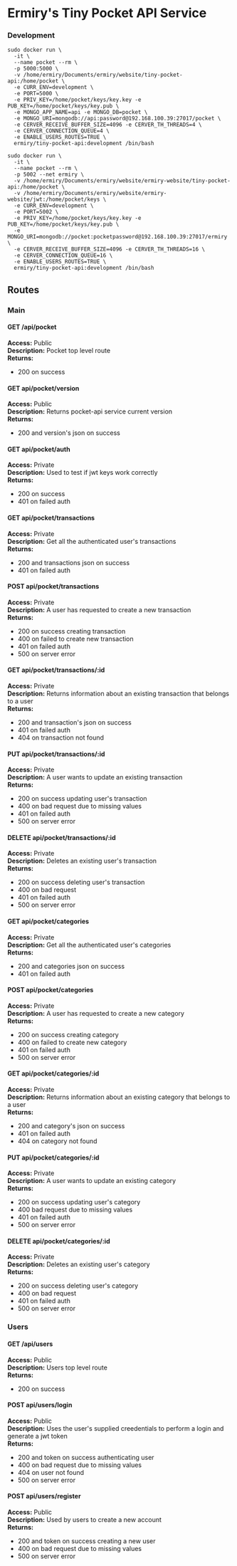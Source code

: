 # Ermiry's Tiny Pocket API Service

### Development
```
sudo docker run \
  -it \
  --name pocket --rm \
  -p 5000:5000 \
  -v /home/ermiry/Documents/ermiry/website/tiny-pocket-api:/home/pocket \
  -e CURR_ENV=development \
  -e PORT=5000 \
  -e PRIV_KEY=/home/pocket/keys/key.key -e PUB_KEY=/home/pocket/keys/key.pub \
  -e MONGO_APP_NAME=api -e MONGO_DB=pocket \
  -e MONGO_URI=mongodb://api:password@192.168.100.39:27017/pocket \
  -e CERVER_RECEIVE_BUFFER_SIZE=4096 -e CERVER_TH_THREADS=4 \
  -e CERVER_CONNECTION_QUEUE=4 \
  -e ENABLE_USERS_ROUTES=TRUE \
  ermiry/tiny-pocket-api:development /bin/bash
```

```
sudo docker run \
  -it \
  --name pocket --rm \
  -p 5002 --net ermiry \
  -v /home/ermiry/Documents/ermiry/website/ermiry-website/tiny-pocket-api:/home/pocket \
  -v /home/ermiry/Documents/ermiry/website/ermiry-website/jwt:/home/pocket/keys \
  -e CURR_ENV=development \
  -e PORT=5002 \
  -e PRIV_KEY=/home/pocket/keys/key.key -e PUB_KEY=/home/pocket/keys/key.pub \
  -e MONGO_URI=mongodb://pocket:pocketpassword@192.168.100.39:27017/ermiry \
  -e CERVER_RECEIVE_BUFFER_SIZE=4096 -e CERVER_TH_THREADS=16 \
  -e CERVER_CONNECTION_QUEUE=16 \
  -e ENABLE_USERS_ROUTES=TRUE \
  ermiry/tiny-pocket-api:development /bin/bash
```

## Routes

### Main

#### GET /api/pocket
**Access:** Public \
**Description:** Pocket top level route \
**Returns:**
  - 200 on success

#### GET api/pocket/version
**Access:** Public \
**Description:** Returns pocket-api service current version \
**Returns:**
  - 200 and version's json on success

#### GET api/pocket/auth
**Access:** Private \
**Description:** Used to test if jwt keys work correctly \
**Returns:**
  - 200 on success
  - 401 on failed auth

#### GET api/pocket/transactions
**Access:** Private \
**Description:** Get all the authenticated user's transactions \
**Returns:**
  - 200 and transactions json on success
  - 401 on failed auth

#### POST api/pocket/transactions
**Access:** Private \
**Description:** A user has requested to create a new transaction \
**Returns:**
  - 200 on success creating transaction
  - 400 on failed to create new transaction
  - 401 on failed auth
  - 500 on server error

#### GET api/pocket/transactions/:id
**Access:** Private \
**Description:** Returns information about an existing transaction that belongs to a user \
**Returns:**
  - 200 and transaction's json on success
  - 401 on failed auth
  - 404 on transaction not found

#### PUT api/pocket/transactions/:id
**Access:** Private \
**Description:** A user wants to update an existing transaction \
**Returns:**
  - 200 on success updating user's transaction
  - 400 on bad request due to missing values
  - 401 on failed auth
  - 500 on server error

#### DELETE api/pocket/transactions/:id
**Access:** Private \
**Description:** Deletes an existing user's transaction \
**Returns:**
  - 200 on success deleting user's transaction
  - 400 on bad request
  - 401 on failed auth
  - 500 on server error

#### GET api/pocket/categories
**Access:** Private \
**Description:** Get all the authenticated user's categories \
**Returns:**
  - 200 and categories json on success
  - 401 on failed auth

#### POST api/pocket/categories
**Access:** Private \
**Description:** A user has requested to create a new category \
**Returns:**
  - 200 on success creating category
  - 400 on failed to create new category
  - 401 on failed auth
  - 500 on server error

#### GET api/pocket/categories/:id
**Access:** Private \
**Description:** Returns information about an existing category that belongs to a user \
**Returns:**
  - 200 and category's json on success
  - 401 on failed auth
  - 404 on category not found

#### PUT api/pocket/categories/:id
**Access:** Private \
**Description:** A user wants to update an existing category \
**Returns:**
  - 200 on success updating user's category
  - 400 bad request due to missing values
  - 401 on failed auth
  - 500 on server error

#### DELETE api/pocket/categories/:id
**Access:** Private \
**Description:** Deletes an existing user's category \
**Returns:**
  - 200 on success deleting user's category
  - 400 on bad request
  - 401 on failed auth
  - 500 on server error

### Users

#### GET /api/users
**Access:** Public \
**Description:** Users top level route \
**Returns:**
  - 200 on success

#### POST api/users/login
**Access:** Public \
**Description:** Uses the user's supplied creedentials to perform a login and generate a jwt token \
**Returns:**
  - 200 and token on success authenticating user
  - 400 on bad request due to missing values
  - 404 on user not found
  - 500 on server error

#### POST api/users/register
**Access:** Public \
**Description:** Used by users to create a new account \
**Returns:**
  - 200 and token on success creating a new user
  - 400 on bad request due to missing values
  - 500 on server error